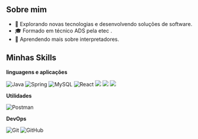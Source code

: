 ## Sobre mim
- 🤔 Explorando novas tecnologias e desenvolvendo soluções de software.
- 🎓 Formado em técnico ADS pela etec .
- 🌱 Aprendendo mais sobre interpretadores.

## Minhas Skills
**linguagens e aplicações**


![Java](https://img.shields.io/badge/-Java-333333?style=flat&logo=Java&logoColor=007396)
![Spring](https://img.shields.io/badge/Spring-6DB33F?style=for-the-badge&logo=spring&logoColor=white)
![MySQL](https://img.shields.io/badge/-MySQL-333333?style=flat&logo=mysql)
![React](https://img.shields.io/badge/-React-333333?style=flat&logo=react)
<img src="https://img.shields.io/badge/HTML-239120?style=for-the-badge&logo=html5&logoColor=white"/> 
<img src="https://img.shields.io/badge/CSS-239120?style=for-the-badge&logo=css3&logoColor=white"/> 
<img src="https://img.shields.io/badge/Javascript-323330?style=for-the-badge&logo=javascript&logoColor=F7DF1E"/>


**Utilidades**

![Postman](https://img.shields.io/badge/-Postman-333333?style=flat&logo=postman)


**DevOps**


![Git](https://img.shields.io/badge/-Git-333333?style=flat&logo=git)
![GitHub](https://img.shields.io/badge/-GitHub-333333?style=flat&logo=github)
